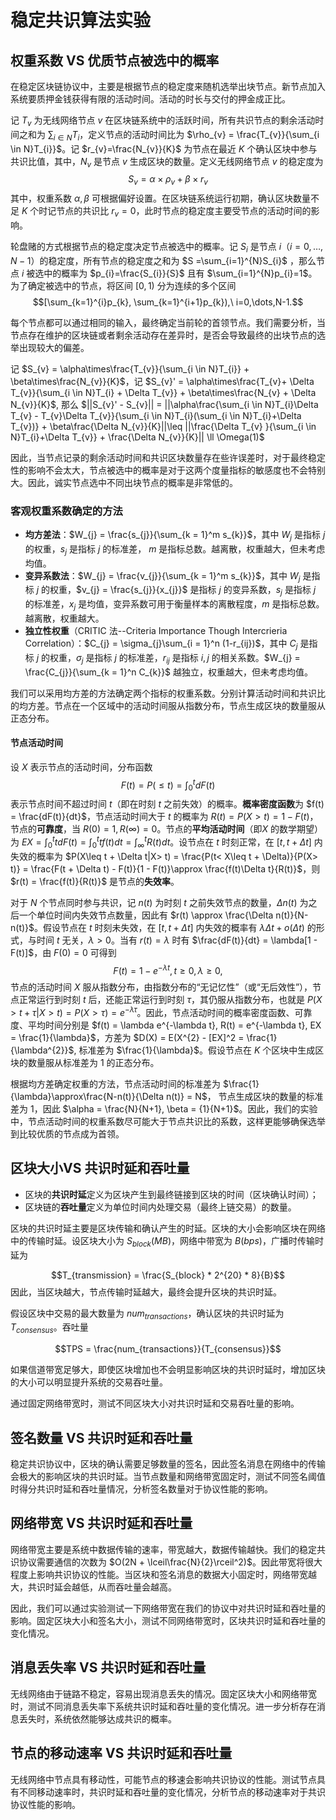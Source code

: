 # 稳定共识算法实验

## 权重系数 VS 优质节点被选中的概率

在稳定区块链协议中，主要是根据节点的稳定度来随机选举出块节点。新节点加入系统要质押金钱获得有限的活动时间。活动的时长与交付的押金成正比。

记 $T_{v}$ 为无线网络节点 $v$ 在区块链系统中的活跃时间，所有共识节点的剩余活动时间之和为 $\sum_{i \in N}T_{i}$，定义节点的活动时间比为 $\rho_{v} = \frac{T_{v}}{\sum_{i \in N}T_{i}}$。记 $r_{v}=\frac{N_{v}}{K}$ 为节点在最近 $K$ 个确认区块中参与共识比值，其中，$N_{v}$ 是节点 $v$ 生成区块的数量。定义无线网络节点 $v$ 的稳定度为 
$$S_{v}=\alpha\times \rho_{v}+\beta\times r_{v}$$
其中，权重系数 $\alpha, \beta$ 可根据偏好设置。在区块链系统运行初期，确认区块数量不足 $K$ 个时记节点的共识比 $r_{v}=0$，此时节点的稳定度主要受节点的活动时间的影响。

轮盘赌的方式根据节点的稳定度决定节点被选中的概率。记 $S_{i}$ 是节点 $i$（$i=0,\dots,N-1$）的稳定度，所有节点的稳定度之和为 $S =\sum_{i=1}^{N}S_{i}$ ，那么节点 $i$ 被选中的概率为 $p_{i}=\frac{S_{i}}{S}$ 且有 $\sum_{i=1}^{N}p_{i}=1$。为了确定被选中的节点，将区间 $[0, 1)$ 分为连续的多个区间
    $$[\sum_{k=1}^{i}p_{k}, \sum_{k=1}^{i+1}p_{k}),\ i=0,\dots,N-1.$$

每个节点都可以通过相同的输入，最终确定当前轮的首领节点。我们需要分析，当节点存在维护的区块链或者剩余活动存在差异时，是否会导致最终的出块节点的选举出现较大的偏差。

记 $S_{v} = \alpha\times\frac{T_{v}}{\sum_{i \in N}T_{i}} + \beta\times\frac{N_{v}}{K}$，记 $S_{v}' = \alpha\times\frac{T_{v}+ \Delta T_{v}}{\sum_{i \in N}T_{i} + \Delta T_{v}} + \beta\times\frac{N_{v} + \Delta N_{v}}{K}$, 那么 $||S_{v}' - S_{v}|| = ||\alpha\frac{\sum_{i \in N}T_{i}\Delta T_{v} - T_{v}\Delta T_{v}}{\sum_{i \in N}T_{i}(\sum_{i \in N}T_{i}+\Delta T_{v})} + \beta\frac{\Delta N_{v}}{K}||\leq ||\frac{\Delta T_{v} }{\sum_{i \in N}T_{i}+\Delta T_{v}} + \frac{\Delta N_{v}}{K}|| \ll \Omega(1)$

因此，当节点记录的剩余活动时间和共识区块数量存在些许误差时，对于最终稳定性的影响不会太大，节点被选中的概率是对于这两个度量指标的敏感度也不会特别大。因此，诚实节点选中不同出块节点的概率是非常低的。

### 客观权重系数确定的方法

* **均方差法**：$W_{j} = \frac{s_{j}}{\sum_{k = 1}^m s_{k}}$，其中 $W_{j}$ 是指标 $j$ 的权重，$s_{j}$ 是指标 $j$ 的标准差， $m$ 是指标总数。越离散，权重越大，但未考虑均值。
* **变异系数法**：$W_{j} = \frac{v_{j}}{\sum_{k = 1}^m s_{k}}$，其中 $W_{j}$ 是指标 $j$ 的权重，$v_{j} = \frac{s_{j}}{x_{j}}$ 是指标 $j$ 的变异系数，$s_{j}$ 是指标 $j$ 的标准差，$x_{j}$ 是均值，变异系数可用于衡量样本的离散程度，$m$ 是指标总数。越离散，权重越大。
* **独立性权重**（CRITIC 法--Criteria Importance Though Intercrieria Correlation）：$C_{j} = \sigma_{j}\sum_{i = 1}^n (1-r_{ij})$，其中 $C_{j}$ 是指标 $j$ 的权重，$\sigma_{j}$ 是指标 $j$ 的标准差，$r_{ij}$ 是指标 $i, j$ 的相关系数。$W_{j} = \frac{C_{j}}{\sum_{k = 1}^n C_{k}}$ 越独立，权重越大，但未考虑均值。

我们可以采用均方差的方法确定两个指标的权重系数。分别计算活动时间和共识比的均方差。节点在一个区域中的活动时间服从指数分布，节点生成区块的数量服从正态分布。

#### 节点活动时间

设 $X$ 表示节点的活动时间，分布函数 
$$F(t) = P(\leq t) = \int_{0}^{t}dF(t)$$
表示节点时间不超过时间 $t$（即在时刻 $t$ 之前失效）的概率。**概率密度函数**为 $f(t) = \frac{dF(t)}{dt}$，节点活动时间大于 $t$ 的概率为 $R(t) = P(X >t) = 1 - F(t)$，节点的**可靠度**，当 $R(0) = 1, R(\infty) = 0$。节点的**平均活动时间**（即$X$ 的数学期望）为 $EX = \int_{0}^{t} tdF(t) = \int_{0}^{t}tf(t)dt = \int_{\infty}^{t}R(t)dt$。设节点在 $t$ 时刻正常，在 $[t, t + \Delta t]$ 内失效的概率为 $P(X\leq t + \Delta t|X> t) = \frac{P(t< X\leq t + \Delta)}{P(X> t)} = \frac{F(t + \Delta t) - F(t)}{1 - F(t)}\approx \frac{f(t)\Delta t}{R(t)}$，则 $r(t) = \frac{f(t)}{R(t)}$ 是节点的**失效率**。

对于 $N$ 个节点同时参与共识，记 $n(t)$ 为时刻 $t$ 之前失效节点的数量，$\Delta n(t)$ 为之后一个单位时间内失效节点数量，因此有 $r(t) \approx \frac{\Delta n(t)}{N-n(t)}$。假设节点在 $t$ 时刻未失效，在 $[t, t + \Delta t]$ 内失效的概率有 $\lambda \Delta t + o(\Delta t)$ 的形式，与时间 $t$ 无关，$\lambda > 0$。当有 $r(t) = \lambda$ 时有 $\frac{dF(t)}{dt} = \lambda[1 - F(t)]$，由 $F(0) = 0$ 可得到
$$F(t) = 1 - e^{-\lambda t}, t\geq 0, \lambda \geq 0,$$
节点的活动时间 $X$ 服从指数分布，由指数分布的“无记忆性”（或“无后效性”），节点正常运行到时刻 $t$ 后，还能正常运行到时刻 $\tau$，其仍服从指数分布，也就是 $P(X > t + \tau|X > t) = P(X > \tau) = e^{-\lambda\tau}$。因此，节点活动时间的概率密度函数、可靠度、平均时间分别是 $f(t) = \lambda e^{-\lambda t}, R(t) =  e^{-\lambda t}, EX = \frac{1}{\lambda}$，方差为 $D(X) = E(X^{2} - [EX]^2 = \frac{1}{\lambda^{2}}$, 标准差为 $\frac{1}{\lambda}$。假设节点在 $K$ 个区块中生成区块的数量服从标准差为 $1$ 的正态分布。

根据均方差确定权重的方法，节点活动时间的标准差为 $\frac{1}{\lambda}\approx\frac{N-n(t)}{\Delta n(t)} = N$， 节点生成区块的数量的标准差为 $1$，因此 $\alpha = \frac{N}{N+1}, \beta = {1}{N+1}$。因此，我们的实验中，节点活动时间的权重系数尽可能大于节点共识比的系数，这样更能够确保选举到比较优质的节点成为首领。

## 区块大小VS 共识时延和吞吐量

* 区块的**共识时延**定义为区块产生到最终链接到区块的时间（区块确认时间）；
* 区块链的**吞吐量**定义为单位时间内处理交易（最终上链交易）的数量。

区块的共识时延主要是区块传输和确认产生的时延。区块的大小会影响区块在网络中的传输时延。设区块大小为 $S_{block}(MB)$，网络中带宽为 $B(bps)$，广播时传输时延为 

$$T_{transmission} = \frac{S_{block} * 2^{20} * 8}{B}$$
因此，当区块越大，节点传输时延越大，最终会提升区块的共识时延。

假设区块中交易的最大数量为 $num_{transactions}$，确认区块的共识时延为 $T_{consensus}$。吞吐量 

$$TPS = \frac{num_{transactions}}{T_{consensus}}$$

如果信道带宽足够大，即使区块增加也不会明显影响区块的共识时延时，增加区块的大小可以明显提升系统的交易吞吐量。

通过固定网络带宽时，测试不同区块大小对共识时延和交易吞吐量的影响。

## 签名数量 VS 共识时延和吞吐量

稳定共识协议中，区块的确认需要足够数量的签名，因此签名消息在网络中的传输会极大的影响区块的共识时延。当节点数量和网络带宽固定时，测试不同签名阈值时得分共识时延和吞吐量情况，分析签名数量对于协议性能的影响。

## 网络带宽 VS 共识时延和吞吐量

网络带宽主要是系统中数据传输的速率，带宽越大，数据传输越快。我们的稳定共识协议需要通信的次数为 $O(2N + \lceil\frac{N}{2}\rceil^2)$。因此带宽将很大程度上影响共识协议的性能。当区块和签名消息的数据大小固定时，网络带宽越大，共识时延会越低，从而吞吐量会越高。

因此，我们可以通过实验测试一下网络带宽在我们的协议中对共识时延和吞吐量的影响。固定区块大小和签名大小，测试不同网络带宽时，区块共识时延和吞吐量的变化情况。

## 消息丢失率 VS 共识时延和吞吐量

无线网络由于链路不稳定，容易出现消息丢失的情况。固定区块大小和网络带宽时，测试不同消息丢失率下系统共识时延和吞吐量的变化情况。进一步分析存在消息丢失时，系统依然能够达成共识的概率。

## 节点的移动速率 VS 共识时延和吞吐量

无线网络中节点具有移动性，可能节点的移速会影响共识协议的性能。测试节点具有不同移动速率时，共识时延和吞吐量的变化情况，分析节点的移动速率对于共识协议性能的影响。

